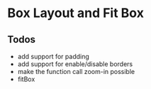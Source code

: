 # Box Layout and Fit Box

## Todos

* add support for padding
* add support for enable/disable borders
* make the function call zoom-in possible
* fitBox